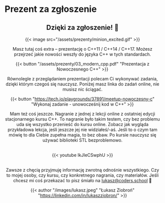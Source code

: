 # Prezent za zgłoszenie


<div style="text-align: center">

## Dzięki za zgłoszenie! 🥳

{{< image src="/assets/prezenty/minion_excited.gif" >}}

Masz tutaj coś extra – prezentację o C++11 / C++14 / C++17. Możesz przejrzeć jakie nowości weszły do języka C++ w tych standardach.

{{< button "/assets/prezenty/03_modern_cpp.pdf" "Prezentacja z Nowoczesnego C++" >}}

Równolegle z przeglądaniem prezentacji polecam Ci wykonywać zadania, dzięki którym czegoś się nauczysz. Poniżej masz linka do zadań online, nie musisz nic ściągać.

{{< button "https://tech.io/playgrounds/37891/meetup-nowoczesny-c" "Wykonaj zadanie - unowocześnij kod w C++" >}}

Mam też coś jeszcze. Nagranie z jednej z lekcji online z ostatniej edycji stacjonarnego kursu C++. To nagranie było takim testem, czy bez problemu uda się wszystko przenieść do kursu online. Zobacz jak wygląda przykładowa lekcja, jeśli jeszcze jej nie widziałeś/-aś. Jeśli to o czym tam mówię to dla Ciebie zupełna magia, to bez obaw. Po kursie nauczysz się używać biblioteki STL bezproblemowo.<br><br>

{{< youtube IkJIeCSwphU >}}<br><br>

Zawsze z chęcią przyjmuję informację zwrotną odnośnie wszystkiego. Czy to mojej osoby, czy kursu, czy konkretnego nagrania, czy materiałów. Jeśli chcesz mi coś przekazać to pisz śmiało na lukasz@coders.school 🙂

{{< author "/images/lukasz.jpeg" "Łukasz Ziobroń" "https://linkedin.com/in/lukaszziobron/" >}}

</div>

